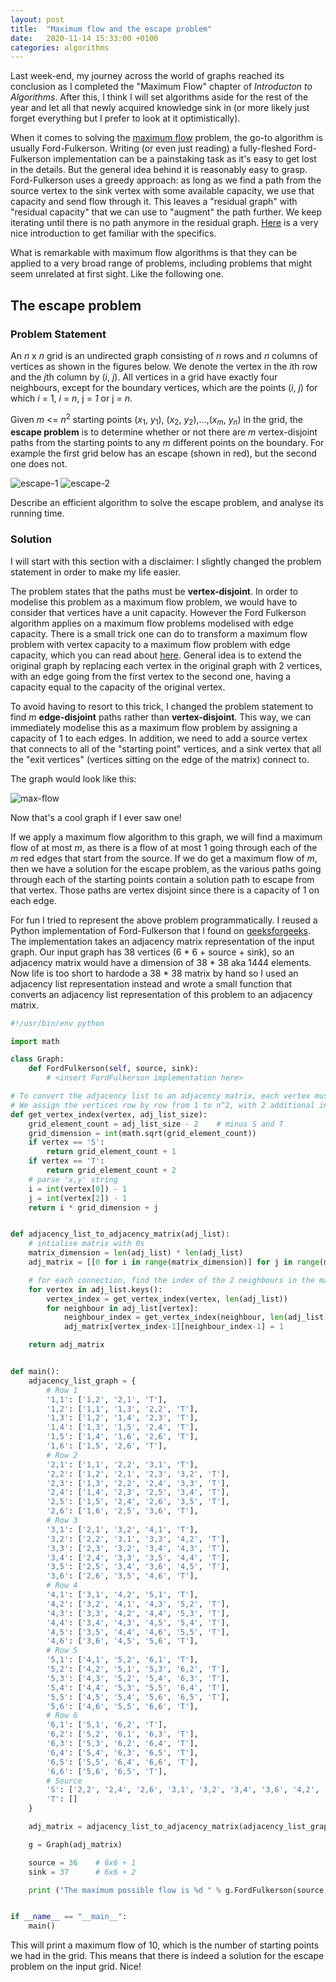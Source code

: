 ```yaml
---
layout: post
title:  "Maximum flow and the escape problem"
date:   2020-11-14 15:33:00 +0100
categories: algorithms
---
```


Last week-end, my journey across the world of graphs reached its conclusion as I completed the "Maximum Flow" chapter of *Introducton to Algorithms*. After this, I think I will set algorithms aside for the rest of the year and let all that newly acquired knowledge sink in (or more likely just forget everything but I prefer to look at it optimistically).

When it comes to solving the [maximum flow](https://en.wikipedia.org/wiki/Maximum_flow_problem) problem, the go-to algorithm is usually Ford-Fulkerson. Writing (or even just reading) a fully-fleshed Ford-Fulkerson implementation can be a painstaking task as it's easy to get lost in the details. But the general idea behind it is reasonably easy to grasp. Ford-Fulkerson uses a greedy approach: as long as we find a path from the source vertex to the sink vertex with some available capacity, we use that capacity and send flow through it. This leaves a "residual graph" with "residual capacity" that we can use to "augment" the path further. We keep iterating until there is no path anymore in the residual graph. [Here](https://brilliant.org/wiki/ford-fulkerson-algorithm/) is a very nice introduction to get familiar with the specifics.

What is remarkable with maximum flow algorithms is that they can be applied to a very broad range of problems, including problems that might seem unrelated at first sight. Like the following one.


## The escape problem

### Problem Statement

An *n* x *n* grid is an undirected graph consisting of *n* rows and *n* columns of vertices as shown in the figures below. We denote the vertex in the *i*th row and the *j*th column by (*i*, *j*). All vertices in a grid have exactly four neighbours, except for the boundary vertices, which are the points (*i*, *j*) for which *i* = 1, *i* = *n*, j = *1* or j = *n*.

Given *m* <= *n*<sup>2</sup> starting points (*x*<sub>1</sub>, *y*<sub>1</sub>), (*x*<sub>2</sub>, *y*<sub>2</sub>),...,(*x*<sub>*m*</sub>, *y*<sub>*n*</sub>) in the grid, the **escape problem** is to determine whether or not there are *m* vertex-disjoint paths from the starting points to any *m* different points on the boundary. For example the first grid below has an escape (shown in red), but the second one does not.

![escape-1](/img/escape-1.png)
![escape-2](/img/escape-2.png)

Describe an efficient algorithm to solve the escape problem, and analyse its running time.

### Solution

I will start with this section with a disclaimer: I slightly changed the problem statement in order to make my life easier. 

The problem states that the paths must be **vertex-disjoint**. In order to modelise this problem as a maximum flow problem, we would have to consider that vertices have a unit capacity. However the Ford Fulkerson algorithm applies on a maximum flow problems modelised with edge capacity. There is a small trick one can do to transform a maximum flow problem with vertex capacity to a maximum flow problem with edge capacity, which you can read about [here](https://en.wikipedia.org/wiki/Maximum_flow_problem#Maximum_flow_with_vertex_capacities). General idea is to extend the original graph by replacing each vertex in the original graph with 2 vertices, with an edge going from the first vertex to the second one, having a capacity equal to the capacity of the original vertex.

To avoid having to resort to this trick, I changed the problem statement to find *m* **edge-disjoint** paths rather than **vertex-disjoint**. This way, we can immediately modelise this as a maximum flow problem by assigning a capacity of 1 to each edges. In addition, we need to add a source vertex that connects to all of the "starting point" vertices, and a sink vertex that all the "exit vertices" (vertices sitting on the edge of the matrix) connect to.

The graph would look like this:

![max-flow](/img/max-flow.png)

Now that's a cool graph if I ever saw one!

If we apply a maximum flow algorithm to this graph, we will find a maximum flow of at most *m*, as there is a flow of at most 1 going through each of the *m* red edges that start from the source. If we do get a maximum flow of *m*, then we have a solution for the escape problem, as the various paths going through each of the starting points contain a solution path to escape from that vertex. Those paths are vertex disjoint since there is a capacity of 1 on each edge.

For fun I tried to represent the above problem programmatically. I reused a Python implementation of Ford-Fulkerson that I found on [geeksforgeeks](https://www.geeksforgeeks.org/ford-fulkerson-algorithm-for-maximum-flow-problem/). The implementation takes an adjacency matrix representation of the input graph. Our input graph has 38 vertices (6 * 6 + source + sink), so an adjacency matrix would have a dimension of 38 * 38 aka 1444 elements. Now life is too short to hardode a 38 * 38 matrix by hand so I used an adjacency list representation instead and wrote a small function that converts an adjacency list representation of this problem to an adjacency matrix. 


```python
#!/usr/bin/env python

import math

class Graph: 
    def FordFulkerson(self, source, sink):
        # <insert FordFulkerson implementation here>

# To convert the adjacency list to an adjacency matrix, each vertex must be assigned an "index" that will determine their position in the matrix.
# We assign the vertices row by row from 1 to n^2, with 2 additional indices for the source and sink.
def get_vertex_index(vertex, adj_list_size):
    grid_element_count = adj_list_size - 2    # minus S and T
    grid_dimension = int(math.sqrt(grid_element_count))
    if vertex == 'S':
        return grid_element_count + 1
    if vertex == 'T':
        return grid_element_count + 2
    # parse 'x,y' string
    i = int(vertex[0]) - 1
    j = int(vertex[2]) - 1
    return i * grid_dimension + j


def adjacency_list_to_adjacency_matrix(adj_list):
    # intialise matrix with 0s
    matrix_dimension = len(adj_list) * len(adj_list)
    adj_matrix = [[0 for i in range(matrix_dimension)] for j in range(matrix_dimension)]

    # for each connection, find the index of the 2 neighbours in the matrix representation and update the matrix
    for vertex in adj_list.keys():
        vertex_index = get_vertex_index(vertex, len(adj_list))
        for neighbour in adj_list[vertex]:
            neighbour_index = get_vertex_index(neighbour, len(adj_list))
            adj_matrix[vertex_index-1][neighbour_index-1] = 1

    return adj_matrix


def main():
    adjacency_list_graph = {
        # Row 1
        '1,1': ['1,2', '2,1', 'T'],
        '1,2': ['1,1', '1,3', '2,2', 'T'],
        '1,3': ['1,2', '1,4', '2,3', 'T'],
        '1,4': ['1,3', '1,5', '2,4', 'T'],
        '1,5': ['1,4', '1,6', '2,6', 'T'],
        '1,6': ['1,5', '2,6', 'T'],
        # Row 2
        '2,1': ['1,1', '2,2', '3,1', 'T'],
        '2,2': ['1,2', '2,1', '2,3', '3,2', 'T'],
        '2,3': ['1,3', '2,2', '2,4', '3,3', 'T'],
        '2,4': ['1,4', '2,3', '2,5', '3,4', 'T'],
        '2,5': ['1,5', '2,4', '2,6', '3,5', 'T'],
        '2,6': ['1,6', '2,5', '3,6', 'T'],
        # Row 3
        '3,1': ['2,1', '3,2', '4,1', 'T'],
        '3,2': ['2,2', '3,1', '3,3', '4,2', 'T'],
        '3,3': ['2,3', '3,2', '3,4', '4,3', 'T'],
        '3,4': ['2,4', '3,3', '3,5', '4,4', 'T'],
        '3,5': ['2,5', '3,4', '3,6', '4,5', 'T'],
        '3,6': ['2,6', '3,5', '4,6', 'T'],
        # Row 4
        '4,1': ['3,1', '4,2', '5,1', 'T'],
        '4,2': ['3,2', '4,1', '4,3', '5,2', 'T'],
        '4,3': ['3,3', '4,2', '4,4', '5,3', 'T'],
        '4,4': ['3,4', '4,3', '4,5', '5,4', 'T'],
        '4,5': ['3,5', '4,4', '4,6', '5,5', 'T'],
        '4,6': ['3,6', '4,5', '5,6', 'T'],
        # Row 5
        '5,1': ['4,1', '5,2', '6,1', 'T'],
        '5,2': ['4,2', '5,1', '5,3', '6,2', 'T'],
        '5,3': ['4,3', '5,2', '5,4', '6,3', 'T'],
        '5,4': ['4,4', '5,3', '5,5', '6,4', 'T'],
        '5,5': ['4,5', '5,4', '5,6', '6,5', 'T'],
        '5,6': ['4,6', '5,5', '6,6', 'T'],
        # Row 6
        '6,1': ['5,1', '6,2', 'T'],
        '6,2': ['5,2', '6,1', '6,3', 'T'],
        '6,3': ['5,3', '6,2', '6,4', 'T'],
        '6,4': ['5,4', '6,3', '6,5', 'T'],
        '6,5': ['5,5', '6,4', '6,6', 'T'],
        '6,6': ['5,6', '6,5', 'T'],
        # Source
        'S': ['2,2', '2,4', '2,6', '3,1', '3,2', '3,4', '3,6', '4,2', '4,4', '4,6'],
        'T': []
    }

    adj_matrix = adjacency_list_to_adjacency_matrix(adjacency_list_graph)

    g = Graph(adj_matrix) 

    source = 36    # 6x6 + 1
    sink = 37      # 6x6 + 2

    print ("The maximum possible flow is %d " % g.FordFulkerson(source, sink)) 


if __name__ == "__main__":
    main()
```

This will print a maximum flow of 10, which is the number of starting points we had in the grid. This means that there is indeed a solution for the escape problem on the input grid. Nice!